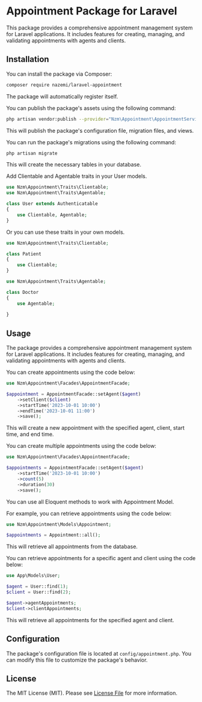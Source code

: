 # Appointment Package for Laravel

This package provides a comprehensive appointment management system for Laravel applications. It includes features for creating, managing, and validating appointments with agents and clients.

## Installation

You can install the package via Composer:

```bash
composer require nazemi/laravel-appointment
```

The package will automatically register itself.

You can publish the package's assets using the following command:

```bash
php artisan vendor:publish --provider="Nzm\Appointment\AppointmentServiceProvider"
```

This will publish the package's configuration file, migration files, and views.

You can run the package's migrations using the following command:

```bash
php artisan migrate
```

This will create the necessary tables in your database.

Add Clientable and Agentable traits in your User models.

```php
use Nzm\Appointment\Traits\Clientable;
use Nzm\Appointment\Traits\Agentable;

class User extends Authenticatable
{
    use Clientable, Agentable;
}
```

Or you can use these traits in your own models.

```php
use Nzm\Appointment\Traits\Clientable;

class Patient
{
    use Clientable;
}

use Nzm\Appointment\Traits\Agentable;

class Doctor
{
    use Agentable;
    
}
````

## Usage

The package provides a comprehensive appointment management system for Laravel applications. It includes features for creating, managing, and validating appointments with agents and clients.

You can create appointments using the code below:

```php
use Nzm\Appointment\Facades\AppointmentFacade;

$appointment = AppointmentFacade::setAgent($agent)
    ->setClient($client)
    ->startTime('2023-10-01 10:00')
    ->endTime('2023-10-01 11:00')
    ->save();
```

This will create a new appointment with the specified agent, client, start time, and end time.

You can create multiple appointments using the code below:

```php
use Nzm\Appointment\Facades\AppointmentFacade;

$appointments = AppointmentFacade::setAgent($agent)
    ->startTime('2023-10-01 10:00')
    ->count(5)
    ->duration(30)
    ->save();
````

You can use all Eloquent methods to work with Appointment Model.

For example, you can retrieve appointments using the code below:

```php
use Nzm\Appointment\Models\Appointment;

$appointments = Appointment::all();
``` 

This will retrieve all appointments from the database.

You can retrieve appointments for a specific agent and client using the code below:

```php
use App\Models\User;

$agent = User::find(1);
$client = User::find(2);

$agent->agentAppointments;
$client->clientAppointments;
```

This will retrieve all appointments for the specified agent and client.

## Configuration

The package's configuration file is located at `config/appointment.php`. You can modify this file to customize the package's behavior.

## License

The MIT License (MIT). Please see [License File](LICENSE.md) for more information.

